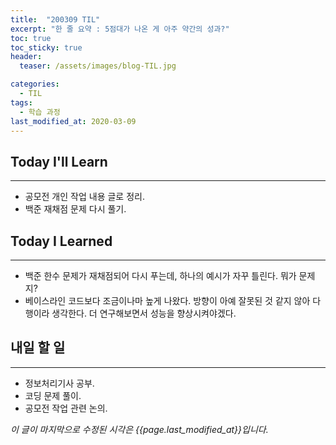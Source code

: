 ```yaml
---
title:  "200309 TIL"
excerpt: "한 줄 요약 : 5점대가 나온 게 아주 약간의 성과?"
toc: true
toc_sticky: true
header:
  teaser: /assets/images/blog-TIL.jpg

categories:
  - TIL
tags:
  - 학습 과정
last_modified_at: 2020-03-09
---
```




## Today I'll Learn

---


* 공모전 개인 작업 내용 글로 정리.
* 백준 재채점 문제 다시 풀기.



## Today I Learned

---

* 백준 한수 문제가 재채점되어 다시 푸는데, 하나의 예시가 자꾸 틀린다. 뭐가 문제지?
* 베이스라인 코드보다 조금이나마 높게 나왔다. 방향이 아예 잘못된 것 같지 않아 다행이라 생각한다. 더 연구해보면서 성능을 향상시켜야겠다.



## 내일 할 일

---

* 정보처리기사 공부.
* 코딩 문제 풀이.
* 공모전 작업 관련 논의.



*이 글이 마지막으로 수정된 시각은 {{page.last_modified_at}}입니다.*